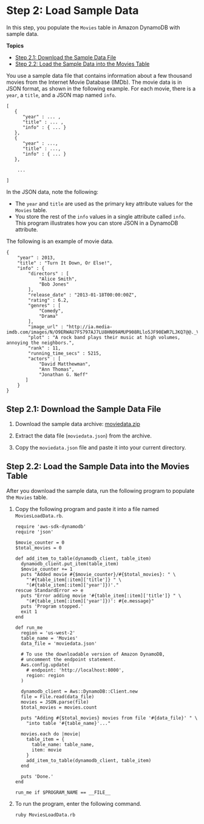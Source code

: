 # Step 2: Load Sample Data<a name="GettingStarted.Ruby.02"></a>

In this step, you populate the `Movies` table in Amazon DynamoDB with sample data\.

**Topics**
+ [Step 2\.1: Download the Sample Data File](#GettingStarted.Ruby.02.01)
+ [Step 2\.2: Load the Sample Data into the Movies Table](#GettingStarted.Ruby.02.02)

You use a sample data file that contains information about a few thousand movies from the Internet Movie Database \(IMDb\)\. The movie data is in JSON format, as shown in the following example\. For each movie, there is a `year`, a `title`, and a JSON map named `info`\.

```
[
   {
      "year" : ... ,
      "title" : ... ,
      "info" : { ... }
   },
   {
      "year" : ...,
      "title" : ...,
      "info" : { ... }
   },

    ...

]
```

In the JSON data, note the following:
+ The `year` and `title` are used as the primary key attribute values for the `Movies` table\.
+ You store the rest of the `info` values in a single attribute called `info`\. This program illustrates how you can store JSON in a DynamoDB attribute\.

 The following is an example of movie data\.

```
{
    "year" : 2013,
    "title" : "Turn It Down, Or Else!",
    "info" : {
        "directors" : [
            "Alice Smith",
            "Bob Jones"
        ],
        "release_date" : "2013-01-18T00:00:00Z",
        "rating" : 6.2,
        "genres" : [
            "Comedy",
            "Drama"
        ],
        "image_url" : "http://ia.media-imdb.com/images/N/O9ERWAU7FS797AJ7LU8HN09AMUP908RLlo5JF90EWR7LJKQ7@@._V1_SX400_.jpg",
        "plot" : "A rock band plays their music at high volumes, annoying the neighbors.",
        "rank" : 11,
        "running_time_secs" : 5215,
        "actors" : [
            "David Matthewman",
            "Ann Thomas",
            "Jonathan G. Neff"
       ]
    }
}
```

## Step 2\.1: Download the Sample Data File<a name="GettingStarted.Ruby.02.01"></a>

1. Download the sample data archive: [moviedata\.zip](samples/moviedata.zip)

1. Extract the data file \(`moviedata.json`\) from the archive\.

1. Copy the `moviedata.json` file and paste it into your current directory\.

## Step 2\.2: Load the Sample Data into the Movies Table<a name="GettingStarted.Ruby.02.02"></a>

After you download the sample data, run the following program to populate the `Movies` table\.

1. Copy the following program and paste it into a file named `MoviesLoadData.rb`\.

   ```
   require 'aws-sdk-dynamodb'
   require 'json'
   
   $movie_counter = 0
   $total_movies = 0
   
   def add_item_to_table(dynamodb_client, table_item)
     dynamodb_client.put_item(table_item)
     $movie_counter += 1
     puts "Added movie #{$movie_counter}/#{$total_movies}: " \
       "'#{table_item[:item]['title']} " \
       "(#{table_item[:item]['year']})'."
   rescue StandardError => e
     puts "Error adding movie '#{table_item[:item]['title']} " \
       "(#{table_item[:item]['year']})': #{e.message}"
     puts 'Program stopped.'
     exit 1
   end
   
   def run_me
     region = 'us-west-2'
     table_name = 'Movies'
     data_file = 'moviedata.json'
   
     # To use the downloadable version of Amazon DynamoDB,
     # uncomment the endpoint statement.
     Aws.config.update(
       # endpoint: 'http://localhost:8000',
       region: region
     )
   
     dynamodb_client = Aws::DynamoDB::Client.new
     file = File.read(data_file)
     movies = JSON.parse(file)
     $total_movies = movies.count
   
     puts "Adding #{$total_movies} movies from file '#{data_file}' " \
       "into table '#{table_name}'..."
   
     movies.each do |movie|
       table_item = {
         table_name: table_name,
         item: movie
       }
       add_item_to_table(dynamodb_client, table_item)
     end
   
     puts 'Done.'
   end
   
   run_me if $PROGRAM_NAME == __FILE__
   ```

1. To run the program, enter the following command\.

   `ruby MoviesLoadData.rb`